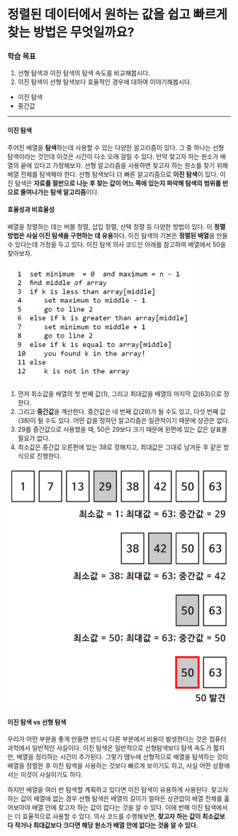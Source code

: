 # 정렬된 데이터에서 원하는 값을 쉽고 빠르게 찾는 방법은 무엇일까요?

### 학습 목표

1. 선형 탐색과 이진 탐색의 탐색 속도를 비교해봅시다.
2. 이진 탐색이 선형 탐색보다 효율적인 경우에 대하여 이야기해봅시다.

* 이진 탐색
* 중간값

---

#### 이진 탐색

주어진 배열을 **탐색**하는데 사용할 수 있는 다양한 알고리즘이 있다. 그 중 하나는 선형 탐색이라는 것인데 이것은 시간이 다소 오래 걸릴 수 있다. 만약 찾고자 하는 원소가 배열의 끝에 있다고 가정해보자. 선형 알고리즘을 사용하면 찾고자 하는 원소를 찾기 위해 배열 전체를 탐색해야 한다. 선형 탐색보다 더 빠른 알고리즘으로 **이진 탐색**이 있다. 이진 탐색은 **자료를 절반으로 나눈 후 찾는 값이 어느 쪽에 있는지 파악해 탐색의 범위를 반으로 줄여나가는 탐색 알고리즘**이다.

#### 효율성과 비효율성

배열을 정렬하는 데는 버블 정렬, 삽입 정렬, 선택 정렬 등 다양한 방법이 있다. 이 **정렬 방법은 사실 이진 탐색을 구현하는 데 유용**하다. 이진 탐색의 기본은 **정렬된 배열**을 만들 수 있다는데 가정을 두고 있다. 이진 탐색 의사 코드인 아래를 참고하여 배열에서 50을 찾아보자.

![image-20211009011748111](md-images/image-20211009011748111.png)

1. 먼저 최소값을 배열의 첫 번째 값(1), 그리고 최대값을 배열의 마지막 값(63)으로 정한다.
2. 그리고 **중간값**을 계산한다. 중간값은 네 번째 값(29)가 될 수도 있고, 다섯 번째 값(38)이 될 수도 있다. 어떤 값을 정하던 알고리즘은 일관적이기 때문에 상관은 없다.
3. 29를 중간값으로 사용했을 때, 50은 29보다 크기 때문에 왼편에 있는 값은 살표볼 필요가 없다.
4. 최소값은 중간값 오른편에 있는 38로 정해지고, 최대값은 그대로 남겨둔 후 같은 방식으로 진행한다.

![image-20211009011921027](md-images/image-20211009011921027.png)

#### 이진 탐색 vs 선형 탐색

우리가 어떤 부분을 좋게 만들면 반드시 다른 부분에서 비용이 발생한다는 것은 컴퓨터 과학에서 일반적인 사실이다. 이진 탐색은 일반적으로 선형탐색보다 탐색 속도가 짧지만, 배열을 정리하는 시간이 추가된다. 그렇기 땜누에 선형적으로 배열을 탐색하는 것이 배열을 정렬한 후 이진 탐색을 사용하는 것보다 빠르게 보이기도 하고, 사실 어떤 상황에서는 이것이 사실이기도 하다.

하지만 배열을 여러 번 탐색할 계획하고 있다면 이진 탐색이 유용하게 사용된다. 찾고자 하는 값이 배열에 없는 경우 선형 탐색은 배열의 길이가 얼마든 상관없이 배열 전체를 훑어보아야 배열 안에 찾고자 하는 값이 없다는 것을 알 수 있다. 이에 반해 이진 탐색에서는 더 효율적으로 사용할 수 있다. 의사 코드를 수행해보면, **찾고자 하는 값이 최소값보다 작거나 최대값보다 크다면 해당 원소가 배열 안에 없다는 것을 알 수 있다.**

